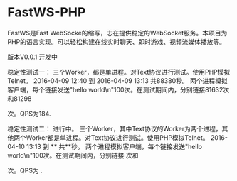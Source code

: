# FastWS-PHP
FastWS是Fast WebSocke的缩写，志在提供稳定的WebSocket服务。本项目为PHP的语言实现。可以轻松构建在线实时聊天、即时游戏、视频流媒体播放等。

版本V0.0.1 开发中

稳定性测试一：
三个Worker，都是单进程。对Text协议进行测试。使用PHP模拟Telnet。
2016-04-09 12:40 到 2016-04-09 13:13 共88380秒。
两个进程模拟客户端，每个链接发送"hello world\n"100次。在测试期间内，分别链接81632次和81298

次。QPS为184.

稳定性测试二： 进行中。
三个Worker，其中Text协议的Worker为两个进程，其他两个Worker都是单进程。对Text协议进行测试。使用PHP模拟Telnet。
2016-04-10 13:13 到 ** 共**秒。
两个进程模拟客户端，每个链接发送"hello world\n"100次。在测试期间内，分别链接 次和 

次。QPS为 .
